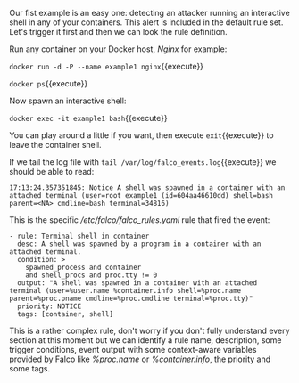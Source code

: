 Our fist example is an easy one: detecting an attacker running an interactive shell in any of your containers. This alert is included in the default rule set. Let's trigger it first and then we can look the rule definition.

Run any container on your Docker host, *Nginx* for example:

`docker run -d -P --name example1 nginx`{{execute}}

`docker ps`{{execute}}

Now spawn an interactive shell:

`docker exec -it example1 bash`{{execute}}

You can play around a little if you want, then execute `exit`{{execute}} to leave the container shell.

If we tail the log file with `tail /var/log/falco_events.log`{{execute}} we should be able to read:

   ```
   17:13:24.357351845: Notice A shell was spawned in a container with an attached terminal (user=root example1 (id=604aa46610dd) shell=bash parent=<NA> cmdline=bash terminal=34816)
   ```

This is the specific */etc/falco/falco_rules.yaml* rule that fired the event:

   ```
   - rule: Terminal shell in container
     desc: A shell was spawned by a program in a container with an attached terminal.
     condition: >
       spawned_process and container
       and shell_procs and proc.tty != 0
     output: "A shell was spawned in a container with an attached terminal (user=%user.name %container.info shell=%proc.name parent=%proc.pname cmdline=%proc.cmdline terminal=%proc.tty)"
     priority: NOTICE
     tags: [container, shell]
   ```

This is a rather complex rule, don't worry if you don't fully understand every section at this moment but we can identify a rule name, description, some trigger conditions, event output with some context-aware variables provided by Falco like *%proc.name* or *%container.info*, the priority and some tags.
